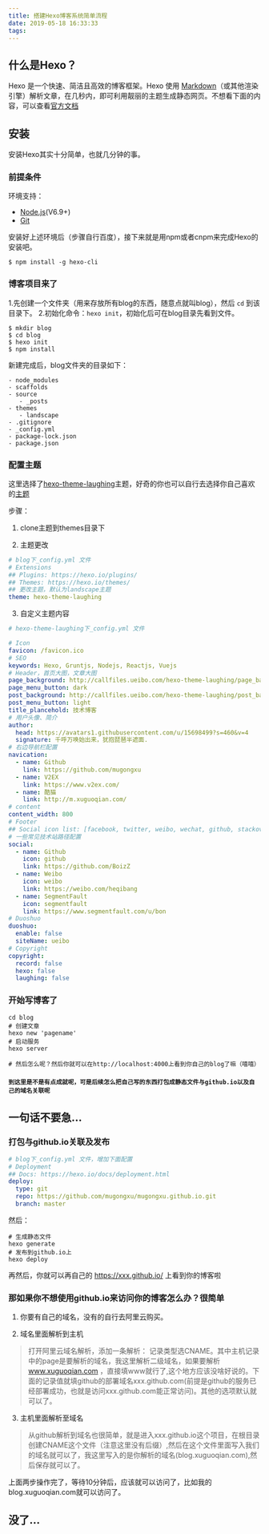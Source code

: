 ```yaml
---
title: 搭建Hexo博客系统简单流程
date: 2019-05-18 16:33:33
tags:
---
```


## 什么是Hexo？

Hexo 是一个快速、简洁且高效的博客框架。Hexo 使用 [Markdown](https://daringfireball.net/projects/markdown/)（或其他渲染引擎）解析文章，在几秒内，即可利用靓丽的主题生成静态网页。不想看下面的内容，可以查看[官方文档](https://hexo.io/zh-cn/docs/themes.html)

## 安装

安装Hexo其实十分简单，也就几分钟的事。

### 前提条件

环境支持：

- [Node.js](https://nodejs.org/en/)(V6.9+)
- [Git](https://git-scm.com/)

安装好上述环境后（步骤自行百度），接下来就是用npm或者cnpm来完成Hexo的安装吧。

``````
$ npm install -g hexo-cli
``````

### 博客项目来了

1.先创建一个文件夹（用来存放所有blog的东西，随意点就叫blog），然后 `cd` 到该目录下。
2.初始化命令：`hexo init`，初始化后可在blog目录先看到文件。

``````
$ mkdir blog
$ cd blog
$ hexo init
$ npm install
``````

新建完成后，blog文件夹的目录如下：

``````
- node_modules
- scaffolds
- source
   - _posts
- themes
   - landscape
- .gitignore
- _config.yml
- package-lock.json
- package.json
``````

### 配置主题

这里选择了[hexo-theme-laughing](https://github.com/BoizZ/hexo-theme-laughing)主题，好奇的你也可以自行去选择你自己喜欢的[主题](https://hexo.io/themes/)

步骤：
1. clone主题到themes目录下

2. 主题更改

``` yaml
# blog下_config.yml 文件
# Extensions
## Plugins: https://hexo.io/plugins/
## Themes: https://hexo.io/themes/
## 更改主题，默认为landscape主题
theme: hexo-theme-laughing

```

3. 自定义主题内容

``` yaml
# hexo-theme-laughing下_config.yml 文件

# Icon
favicon: /favicon.ico
# SEO
keywords: Hexo, Gruntjs, Nodejs, Reactjs, Vuejs
# Header，首页大图，文章大图
page_background: http://callfiles.ueibo.com/hexo-theme-laughing/page_background.jpg
page_menu_button: dark
post_background: http://callfiles.ueibo.com/hexo-theme-laughing/post_background.jpg
post_menu_button: light
title_plancehold: 技术博客
# 用户头像、简介
author:
  head: https://avatars1.githubusercontent.com/u/15698499?s=460&v=4
  signature: 千呼万唤始出来，犹抱琵琶半遮面.
# 右边导航栏配置
navication:
  - name: Github
    link: https://github.com/mugongxu
  - name: V2EX
    link: https://www.v2ex.com/
  - name: 酷猫
    link: http://m.xuguoqian.com/
# content
content_width: 800
# Footer
## Social icon list: [facebook, twitter, weibo, wechat, github, stackoverflow, linkin, email, segmentfault, flickr, zhihu, disqus, douban, bilibili]
# 一些常见技术站路径配置
social:
  - name: Github
    icon: github
    link: https://github.com/BoizZ
  - name: Weibo
    icon: weibo
    link: https://weibo.com/heqibang
  - name: SegmentFault
    icon: segmentfault
    link: https://www.segmentfault.com/u/bon
# Duoshuo
duoshuo:
  enable: false
  siteName: ueibo
# Copyright
copyright:
  record: false
  hexo: false
  laughing: false

```

### 开始写博客了

``````
cd blog
# 创建文章
hexo new 'pagename'
# 启动服务
hexo server

# 然后怎么呢？然后你就可以在http://localhost:4000上看到你自己的blog了嘛（嘻嘻）

``````

#### `到这里是不是有点成就呢，可是后续怎么把自己写的东西打包成静态文件与github.io以及自己的域名关联呢`

## 一句话不要急...

### 打包与github.io关联及发布

``` yaml
# blog下_config.yml 文件，增加下面配置
# Deployment
## Docs: https://hexo.io/docs/deployment.html
deploy:
  type: git
  repo: https://github.com/mugongxu/mugongxu.github.io.git
  branch: master
```

然后：

``````
# 生成静态文件
hexo generate
# 发布到github.io上
hexo deploy

``````

再然后，你就可以再自己的 https://xxx.github.io/ 上看到你的博客啦

### 那如果你不想使用github.io来访问你的博客怎么办？很简单

1. 你要有自己的域名，没有的自行去阿里云购买。

2. 域名里面解析到主机

> 打开阿里云域名解析，添加一条解析：
> 记录类型选CNAME。其中主机记录中的page是要解析的域名，我这里解析二级域名，如果要解析 www.xuguoqian.com ，直接填www就行了,这个地方应该没啥好说的。下面的记录值就填github的部署域名xxx.github.com(前提是github的服务已经部署成功，也就是访问xxx.github.com能正常访问)。其他的选项默认就可以了。

3. 主机里面解析至域名

> 从github解析到域名也很简单，就是进入xxx.github.io这个项目，在根目录创建CNAME这个文件（注意这里没有后缀）,然后在这个文件里面写入我们的域名就可以了，我这里写入的是你解析的域名(blog.xuguoqian.com),然后保存就可以了。

上面两步操作完了，等待10分钟后，应该就可以访问了，比如我的blog.xuguoqian.com就可以访问了。


## 没了...
